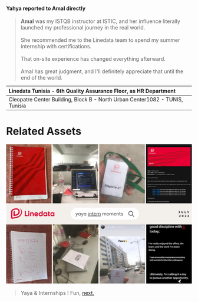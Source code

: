 #### Yahya reported to Amal directly

> <b>Amal</b> was my ISTQB instructor at ISTIC, and her influence literally launched my professional journey in the real world.
> <br><br>She recommended me to the Linedata team to spend my summer internship with certifications.
> <br><br>That on-site experience has changed everything afterward.
> <br><br>Amal has great judgment, and I'll definitely appreciate that until the end of the world.


|Linedata Tunisia - 6th Quality Assurance Floor, as HR Department |
|:---|
| Cleopatre Center Building, Block B - North Urban Center1082 - TUNIS, Tunisia|


# Related Assets

![Power, Point .](assets/linedata/yaya-linedata.png)


> Yaya & Internships ! Fun, [next.](../pfe.md)